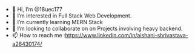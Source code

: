 - 👋 Hi, I’m @18uec177
- 👀 I’m interested in Full Stack Web Development.
- 🌱 I’m currently learning MERN Stack
- 💞️ I’m looking to collaborate on on Projects involving heavy backend.
- 📫 How to reach me :https://www.linkedin.com/in/aishani-shrivastava-a26430174/


